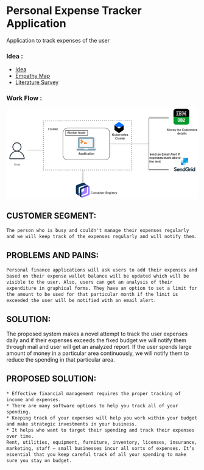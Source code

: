 # Personal Expense Tracker Application
Application to track expenses of the user

### Idea :
- [Idea](Ideation%20phase/Ideation.docx)
- [Empathy Map](Ideation%20phase/Empathy%20Map.jpg)
- [Literature Survey](Ideation%20phase/literature%20survey%20PET.docx)

### Work Flow : 
![Work flow](/Work_Flow_chart.png)

## CUSTOMER SEGMENT:
    The person who is busy and couldn't manage their expenses regularly and we will keep track of the expenses regularly and will notify them.
## PROBLEMS AND PAINS:
    Personal finance applications will ask users to add their expenses and based on their expense wallet balance will be updated which will be visible to the user. Also, users can get an analysis of their expenditure in graphical forms. They have an option to set a limit for the amount to be used for that particular month if the limit is exceeded the user will be notified with an email alert.
## SOLUTION:
  The proposed system makes a novel attempt to track the user expenses daily and if their expenses exceeds the fixed budget we will notify them through mail and user will get an analyzed report. If the user spends large amount of money in a particular area continuously, we will notify them to reduce the spending in that particular area.
## PROPOSED SOLUTION:
    * Effective financial management requires the proper tracking of income and expenses. 
    * There are many software options to help you track all of your spending.  
    * Keeping track of your expenses will help you work within your budget and make strategic investments in your business. 
    * It helps who want to target their spending and track their expenses over time. 
    Rent, utilities, equipment, furniture, inventory, licenses, insurance, marketing, staff – small businesses incur all sorts of expenses. It’s essential that you keep careful track of all your spending to make sure you stay on budget.

